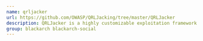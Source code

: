 ```yaml
---
name: qrljacker
url: https://github.com/OWASP/QRLJacking/tree/master/QRLJacker
description: QRLJacker is a highly customizable exploitation framework to demonstrate "QRLJacking Attack Vector".
group: blackarch blackarch-social
---
```

